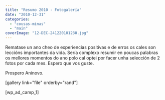```yaml
---
title: "Resumo 2010 - Fotogalería"
date: "2010-12-31"
categories: 
  - "cousas-minas"
  - "main"
coverImage: "12-DEC-241220101230.jpg"
---
```


Rematase un ano cheo de experiencias positivas e de erros os cales son leccións importantes da vida. Sería complexo resumir en poucas palabras os mellores momentos do ano polo cal optei por facer unha selección de 2 fotos por cada mes. Espero que vos guste.

Prospero Aninovo.

\[gallery link="file" orderby="rand"\]

\[wp\_ad\_camp\_1\]
